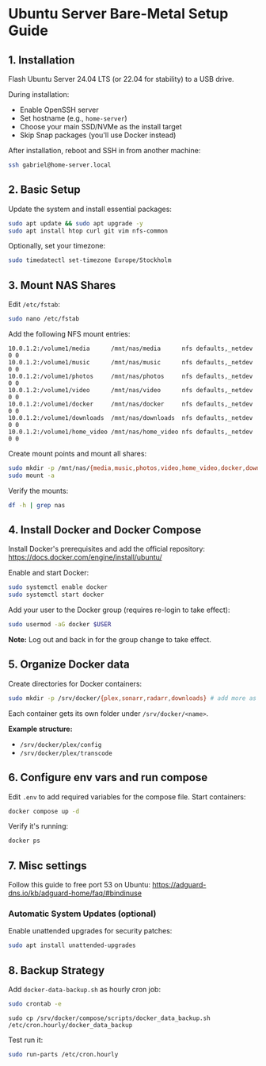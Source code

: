 # Ubuntu Server Bare-Metal Setup Guide

## 1. Installation

Flash Ubuntu Server 24.04 LTS (or 22.04 for stability) to a USB drive.

During installation:

- Enable OpenSSH server
- Set hostname (e.g., `home-server`)
- Choose your main SSD/NVMe as the install target
- Skip Snap packages (you'll use Docker instead)

After installation, reboot and SSH in from another machine:

```bash
ssh gabriel@home-server.local
```

## 2. Basic Setup

Update the system and install essential packages:

```bash
sudo apt update && sudo apt upgrade -y
sudo apt install htop curl git vim nfs-common
```

Optionally, set your timezone:

```bash
sudo timedatectl set-timezone Europe/Stockholm
```

## 3. Mount NAS Shares

Edit `/etc/fstab`:

```bash
sudo nano /etc/fstab
```

Add the following NFS mount entries:

```fstab
10.0.1.2:/volume1/media      /mnt/nas/media      nfs defaults,_netdev 0 0
10.0.1.2:/volume1/music      /mnt/nas/music      nfs defaults,_netdev 0 0
10.0.1.2:/volume1/photos     /mnt/nas/photos     nfs defaults,_netdev 0 0
10.0.1.2:/volume1/video      /mnt/nas/video      nfs defaults,_netdev 0 0
10.0.1.2:/volume1/docker     /mnt/nas/docker     nfs defaults,_netdev 0 0
10.0.1.2:/volume1/downloads  /mnt/nas/downloads  nfs defaults,_netdev 0 0
10.0.1.2:/volume1/home_video /mnt/nas/home_video nfs defaults,_netdev 0 0
```

Create mount points and mount all shares:

```bash
sudo mkdir -p /mnt/nas/{media,music,photos,video,home_video,docker,downloads}
sudo mount -a
```

Verify the mounts:

```bash
df -h | grep nas
```

## 4. Install Docker and Docker Compose

Install Docker's prerequisites and add the official repository:
https://docs.docker.com/engine/install/ubuntu/

Enable and start Docker:

```bash
sudo systemctl enable docker
sudo systemctl start docker
```

Add your user to the Docker group (requires re-login to take effect):

```bash
sudo usermod -aG docker $USER
```

**Note:** Log out and back in for the group change to take effect.

## 5. Organize Docker data

Create directories for Docker containers:

```bash
sudo mkdir -p /srv/docker/{plex,sonarr,radarr,downloads} # add more as needed
```

Each container gets its own folder under `/srv/docker/<name>`.

**Example structure:**

- `/srv/docker/plex/config`
- `/srv/docker/plex/transcode`

## 6. Configure env vars and run compose

Edit `.env` to add required variables for the compose file. Start containers:

```bash
docker compose up -d
```

Verify it's running:

```bash
docker ps
```

## 7. Misc settings

Follow this guide to free port 53 on Ubuntu: https://adguard-dns.io/kb/adguard-home/faq/#bindinuse

### Automatic System Updates (optional)

Enable unattended upgrades for security patches:

```bash
sudo apt install unattended-upgrades
```

## 8. Backup Strategy

Add `docker-data-backup.sh` as hourly cron job:

```bash
sudo crontab -e
```

```cron
sudo cp /srv/docker/compose/scripts/docker_data_backup.sh /etc/cron.hourly/docker_data_backup
```

Test run it:

```bash
sudo run-parts /etc/cron.hourly
```